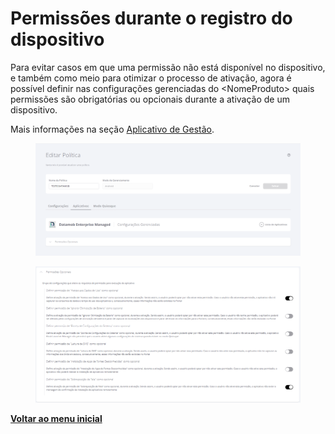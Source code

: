 # Permissões durante o registro do dispositivo

Para evitar casos em que uma permissão não está disponível no dispositivo, e também como meio para otimizar o processo de ativação, agora é possível definir nas configurações gerenciadas do \<NomeProduto> quais permissões são obrigatórias ou opcionais durante a ativação de um dispositivo.

Mais informações na seção [Aplicativo de Gestão](../../portal/configuracoes/editar-politica/aplicativos/less-than-nomeproduto-greater-than.md).

<figure><img src="../../../.gitbook/assets/image (267).png" alt=""><figcaption></figcaption></figure>

<figure><img src="../../../.gitbook/assets/image (4) (1) (1) (1) (1) (1) (1) (1) (1) (1) (1) (1) (1) (1).png" alt=""><figcaption></figcaption></figure>

[**Voltar ao menu inicial**](./)
